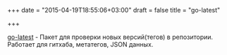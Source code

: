 +++
date = "2015-04-19T18:55:06+03:00"
draft = false
title = "go-latest"

+++

<p><a href="https://github.com/tcnksm/go-latest">go-latest</a>&nbsp;- Пакет для проверки новых версий(тегов) в репозитории. Работает для гитхаба, метатегов, JSON данных.</p>

